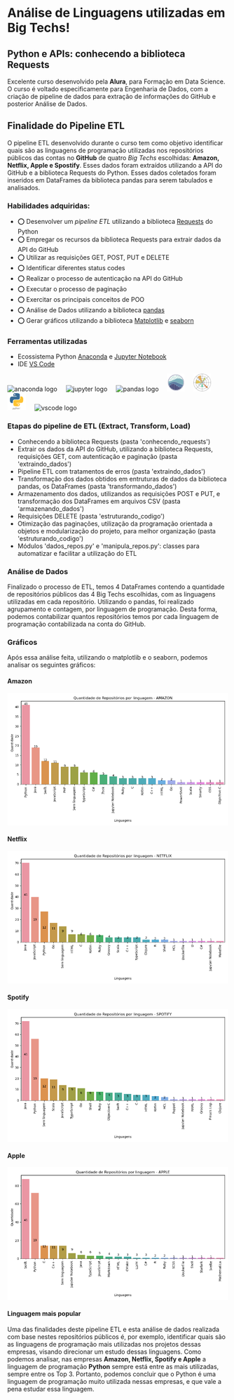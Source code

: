 # Análise de Linguagens utilizadas em Big Techs!

## Python e APIs: conhecendo a biblioteca Requests

Excelente curso desenvolvido pela **Alura**, para Formação em Data Science. O curso é voltado especificamente para Engenharia de Dados, com a criação de pipeline de dados para extração de informações do GitHub e posterior Análise de Dados.

## Finalidade do Pipeline ETL

O pipeline ETL desenvolvido durante o curso tem como objetivo identificar quais são as linguagens de programação utilizadas nos repositórios públicos das contas no **GitHub** de quatro _Big Techs_ escolhidas: **Amazon, Netflix, Apple e Spostify**.
Esses dados foram extraídos utilizando a API do GitHub e a biblioteca Requests do Python. Esses dados coletados foram inseridos em DataFrames da biblioteca pandas para serem tabulados e analisados.

### Habilidades adquiridas:

- ⭕️ Desenvolver um _pipeline ETL_ utilizando a biblioteca [Requests](https://requests.readthedocs.io/en/latest/) do Python
- ⭕️ Empregar os recursos da biblioteca Requests para extrair dados da API do GitHub
- ⭕️ Utilizar as requisições GET, POST, PUT e DELETE
- ⭕️ Identificar diferentes status codes
- ⭕️ Realizar o processo de autenticação na API do GitHub
- ⭕️ Executar o processo de paginação
- ⭕️ Exercitar os principais conceitos de POO
- ⭕️ Análise de Dados utilizando a biblioteca [pandas](https://pandas.pydata.org/docs/)
- ⭕️ Gerar gráficos utilizando a biblioteca [Matplotlib](https://matplotlib.org/stable/users/index.html) e [seaborn](https://seaborn.pydata.org/tutorial/introduction.html)

### Ferramentas utilizadas

- Ecossistema Python [Anaconda](https://www.anaconda.com/about-us) e [Jupyter Notebook](https://jupyter.org/)
- IDE [VS Code](https://code.visualstudio.com/)

<div align="left">
  <img src="https://cdn.jsdelivr.net/gh/devicons/devicon/icons/anaconda/anaconda-original.svg" height="40" alt="anaconda logo"  />
  <img width="12" />
  <img src="https://cdn.jsdelivr.net/gh/devicons/devicon/icons/jupyter/jupyter-original.svg" height="40" alt="jupyter logo"  />
  <img width="12" />
  <img src="https://cdn.jsdelivr.net/gh/devicons/devicon/icons/pandas/pandas-original.svg" height="40" alt="pandas logo"  />
  <img width="12" />
  <img src="./img/seaborn.png" height="40" alt="seaborn logo"  />
  <img width="12" />
  <img src="./img/matplotlib.png" height="40" alt="matplotlib logo"  />
  <img width="12" />
  <img src="./img/python.png" height="40" alt="python logo"  />
  <img width="12" />
  <img src="https://cdn.jsdelivr.net/gh/devicons/devicon/icons/vscode/vscode-original.svg" height="40" alt="vscode logo"  />
</div>

### Etapas do pipeline de ETL (Extract, Transform, Load)

- Conhecendo a biblioteca Requests (pasta 'conhecendo_requests')
- Extrair os dados da API do GitHub, utilizando a biblioteca Requests, requisições GET, com autenticação e paginação (pasta 'extraindo_dados')
- Pipeline ETL com tratamentos de erros (pasta 'extraindo_dados')
- Transformação dos dados obtidos em entruturas de dados da biblioteca pandas, os DataFrames (pasta 'transformando_dados')
- Armazenamento dos dados, utilizandos as requisições POST e PUT, e transformação dos DataFrames em arquivos CSV (pasta 'armazenando_dados')
- Requisições DELETE (pasta 'estruturando_codigo')
- Otimização das paginações, utilização da programação orientada a objetos e modularização do projeto, para melhor organização (pasta 'estruturando_codigo')
- Módulos 'dados_repos.py' e 'manipula_repos.py': classes para automatizar e facilitar a utilização do ETL

### Análise de Dados

Finalizado o processo de ETL, temos 4 DataFrames contendo a quantidade de repositórios públicos das 4 Big Techs escolhidas, com as linguagens utilizadas em cada repositório. Utilizando o pandas, foi realizado agrupamento e contagem, por linguagem de programação. Desta forma, podemos contabilizar quantos repositórios temos por cada linguagem de programação contabilizada na conta do GitHub.

### Gráficos

Após essa análise feita, utilizando o matplotlib e o seaborn, podemos analisar os seguintes gráficos:

#### Amazon

![Gráfico da Amazon](./img/amazon.png)

#### Netflix

![Gráfico da Netflix](./img/netflix.png)

#### Spotify

![Gráfico do Spotify](./img/spotify.png)

#### Apple

![enter image description here](./img/apple.png)

#### Linguagem mais popular

Uma das finalidades deste pipeline ETL e esta análise de dados realizada com base nestes repositórios públicos é, por exemplo, identificar quais são as linguagens de programação mais utilizadas nos projetos dessas empresas, visando direcionar um estudo dessas linguagens.
Como podemos analisar, nas empresas **Amazon, Netflix, Spotify e Apple** a linguagem de programação **Python** sempre está entre as mais utilizadas, sempre entre os Top 3. Portanto, podemos concluir que o Python é uma linguagem de programação muito utilizada nessas empresas, e que vale a pena estudar essa linguagem.
